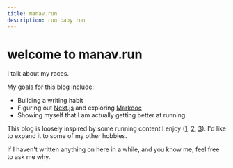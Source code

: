 ```yaml
---
title: manav.run
description: run baby run
---
```


# welcome to manav.run

I talk about my races.

My goals for this blog include:
- Building a writing habit
- Figuring out [Next.js](https://nextjs.org/) and exploring [Markdoc](https://markdoc.dev/)
- Showing myself that I am actually getting better at running

This blog is loosely inspired by some running content I enjoy ([1](https://www.youtube.com/@kofuzi), [2](https://www.youtube.com/@flobergruns), [3](https://www.goodreads.com/book/show/2195464.What_I_Talk_About_When_I_Talk_About_Running)). I'd like to expand it to some of my other hobbies.

If I haven't written anything on here in a while, and you know me, feel free to ask me why.
